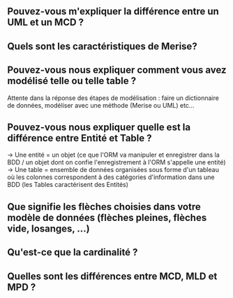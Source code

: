 ## Pouvez-vous m'expliquer la différence entre un UML et un MCD ?

## Quels sont les caractéristiques de Merise?

## Pouvez-vous nous expliquer comment vous avez modélisé telle ou telle table ?

Attente dans la réponse des étapes de modélisation : faire un dictionnaire de données, modéliser avec une méthode (Merise ou UML) etc...

## Pouvez-vous nous expliquer quelle est la différence entre Entité et Table ?
-> Une entité = un objet (ce que l'ORM va manipuler et enregistrer dans la BDD / un objet dont on confie l'enregistrement à l'ORM s'appelle une entité)
-> Une table = ensemble de données organisées sous forme d'un tableau où les colonnes correspondent à des catégories d'information dans une BDD (les Tables caractérisent des Entités)

## Que signifie les flèches choisies dans votre modèle de données (flèches pleines, flèches vide, losanges, ...)

## Qu'est-ce que la cardinalité ?

## Quelles sont les différences entre MCD, MLD et MPD ?

